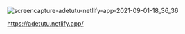 
![screencapture-adetutu-netlify-app-2021-09-01-18_36_36](https://user-images.githubusercontent.com/60041984/131717881-b01e3f6b-3c19-422c-bea3-b09242a3f3bd.png)



https://adetutu.netlify.app/


